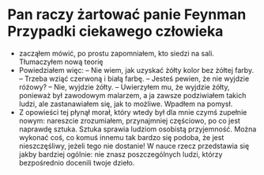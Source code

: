 # Pan raczy żartować panie Feynman Przypadki ciekawego człowieka
- zacząłem mówić, po prostu zapomniałem, kto siedzi na sali. Tłumaczyłem nową teorię
- Powiedziałem więc: – Nie wiem, jak uzyskać żółty kolor bez żółtej farby. – Trzeba wziąć czerwoną i białą farbę. – Jesteś pewien, że nie wyjdzie różowy? – Nie, wyjdzie żółty. – Uwierzyłem mu, że wyjdzie żółty, ponieważ był zawodowym malarzem, a ja zawsze podziwiałem takich ludzi, ale zastanawiałem się, jak to możliwe. Wpadłem na pomysł.
- Z opowieści tej płynął morał, który wtedy był dla mnie czymś zupełnie nowym: nareszcie zrozumiałem, przynajmniej częściowo, po co jest naprawdę sztuka. Sztuka sprawia ludziom osobistą przyjemność. Można wykonać coś, co komuś innemu tak bardzo się podoba, że jest nieszczęśliwy, jeżeli tego nie dostanie! W nauce rzecz przedstawia się jakby bardziej ogólnie: nie znasz poszczególnych ludzi, którzy bezpośrednio docenili twoje dzieło.
